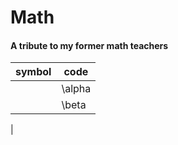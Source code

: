 # Math
#### A tribute to my former math teachers

|symbol|code  |
|------|------|
|      |\alpha|
|      |\beta |
|
